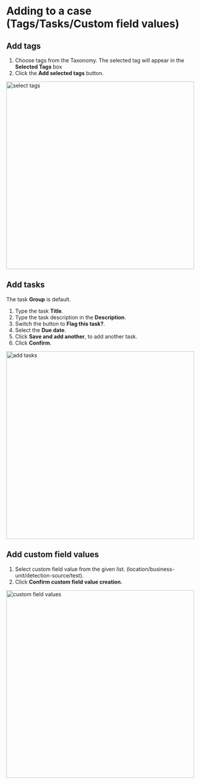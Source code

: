 # Adding to a case (Tags/Tasks/Custom field values)

## Add tags 
1. Choose tags from the Taxonomy.
The selected tag will appear in the **Selected Tags** box
1. Click the **Add selected tags** button.

<img src="../images/select_tags.png" alt="select tags" width="500" height="500"/>


## Add tasks 
The task **Group** is default. 

1. Type the task **Title**.
1. Type the task description in the **Description**. 
1. Switch the button to **Flag this task?**. 
1. Select the **Due date**. 
1. Click **Save and add another**, to add another task. 
1. Click **Confirm**.

<img src="../images/adding_a_task.png" alt="add tasks" width="500" height="500"/>


## Add custom field values 
1. Select custom field value from the given list. (location/business-unit/detection-source/test).
1. Click **Confirm custom field value creation**.

<img src="../images/adding_a_custom_field_value.png" alt="custom field values" width="500" height="500"/>